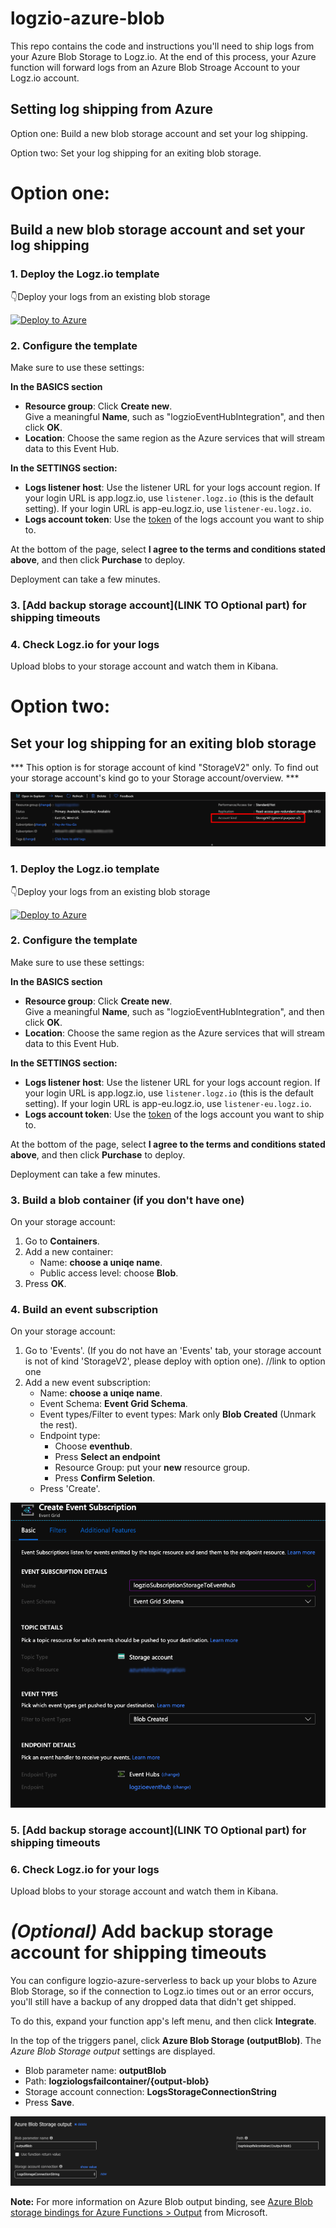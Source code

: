 # logzio-azure-blob
This repo contains the code and instructions you'll need to ship logs from your Azure Blob Storage to Logz.io.
At the end of this process, your Azure function will forward logs from an Azure Blob Stroage Account to your Logz.io account.

## Setting log shipping from Azure
Option one: Build a new blob storage account and set your log shipping.

Option two: Set your log shipping for an exiting blob storage.

# Option one:

## Build a new blob storage account and set your log shipping

### 1. Deploy the Logz.io template

 👇Deploy your logs from an existing blob storage

 [![Deploy to Azure](https://azuredeploy.net/deploybutton.png)](https://portal.azure.com/#create/Microsoft.Template/uri/https%3A%2F%2Fraw.githubusercontent.com%2Flogzio%2Flogzio-azure-blob%2Fdevelop%2Fdeployments%2FdeploymentTemplateForNewStorage.json)

### 2. Configure the template

Make sure to use these settings:

**In the BASICS section**
* **Resource group**: Click **Create new**. <br />
  Give a meaningful **Name**, such as "logzioEventHubIntegration", and then click **OK**.
* **Location**: Choose the same region as the Azure services that will stream data to this Event Hub.

**In the SETTINGS section:**
* **Logs listener host**: Use the listener URL for your logs account region.
  If your login URL is app.logz.io, use `listener.logz.io` (this is the default setting).
  If your login URL is app-eu.logz.io, use `listener-eu.logz.io`.
* **Logs account token**: Use the [token](https://app.logz.io/#/dashboard/settings/general) of the logs account you want to ship to.

At the bottom of the page, select **I agree to the terms and conditions stated above**, and then click **Purchase** to deploy.

Deployment can take a few minutes.

### 3. [Add backup storage account](LINK TO Optional part) for shipping timeouts

### 4. Check Logz.io for your logs

Upload blobs to your storage account and watch them in Kibana.

# Option two:

## Set your log shipping for an exiting blob storage

*** This option is for storage account of kind "StorageV2" only.
 To find out your storage account's kind go to your Storage account/overview. ***

![Account kind](images/Storage-account-settings.png)


### 1. Deploy the Logz.io template

 👇Deploy your logs from an existing blob storage

 [![Deploy to Azure](https://azuredeploy.net/deploybutton.png)](https://portal.azure.com/#create/Microsoft.Template/uri/https%3A%2F%2Fraw.githubusercontent.com%2Flogzio%2Flogzio-azure-blob%2Fdevelop%2Fdeployments%2FdeploymentTemplate.json)

### 2. Configure the template

Make sure to use these settings:

**In the BASICS section**
* **Resource group**: Click **Create new**. <br />
  Give a meaningful **Name**, such as "logzioEventHubIntegration", and then click **OK**.
* **Location**: Choose the same region as the Azure services that will stream data to this Event Hub.

**In the SETTINGS section:**
* **Logs listener host**: Use the listener URL for your logs account region.
  If your login URL is app.logz.io, use `listener.logz.io` (this is the default setting).
  If your login URL is app-eu.logz.io, use `listener-eu.logz.io`.
* **Logs account token**: Use the [token](https://app.logz.io/#/dashboard/settings/general) of the logs account you want to ship to.

At the bottom of the page, select **I agree to the terms and conditions stated above**, and then click **Purchase** to deploy.

Deployment can take a few minutes.

### 3. Build a blob container (if you don't have one)
On your storage account:
1. Go to **Containers**.
2. Add a new container:
    * Name: **choose a uniqe name**.
    * Public access level: choose **Blob**.
3. Press **OK**.

### 4. Build an event subscription
On your storage account:
1. Go to 'Events'. (If you do not have an 'Events' tab, your storage account is not of kind 'StorageV2', please deploy with option one). //link to option one
2. Add a new event subscription:
    * Name: **choose a uniqe name**.
    * Event Schema: **Event Grid Schema**.
    * Event types/Filter to event types: Mark only **Blob Created** (Unmark the rest).
    * Endpoint type: 
        * Choose **eventhub**.
        * Press **Select an endpoint**
        * Resource Group: put your **new** resource group.
        * Press **Confirm Seletion**.
    * Press 'Create'. 

![Account kind](images/create-event-subscription.png)

### 5. [Add backup storage account](LINK TO Optional part) for shipping timeouts

### 6. Check Logz.io for your logs

Upload blobs to your storage account and watch them in Kibana.

# _(Optional)_ Add backup storage account for shipping timeouts

You can configure logzio-azure-serverless to back up your blobs to Azure Blob Storage,
so if the connection to Logz.io times out or an error occurs, you'll still have a backup of any dropped data that didn't get shipped.

To do this, expand your function app's left menu, and then click **Integrate**.

In the top of the triggers panel, click **Azure Blob Storage (outputBlob)**.
The _Azure Blob Storage output_ settings are displayed.
* Blob parameter name: **outputBlob**
* Path: **logziologsfailcontainer/{output-blob}**
* Storage account connection: **LogsStorageConnectionString**
* Press **Save**.

![New Blob output](images/output-blob-storage.png)

**Note:** For more information on Azure Blob output binding, see [Azure Blob storage bindings for Azure Functions > Output](https://docs.microsoft.com/en-us/azure/azure-functions/functions-bindings-storage-blob#output) from Microsoft.


